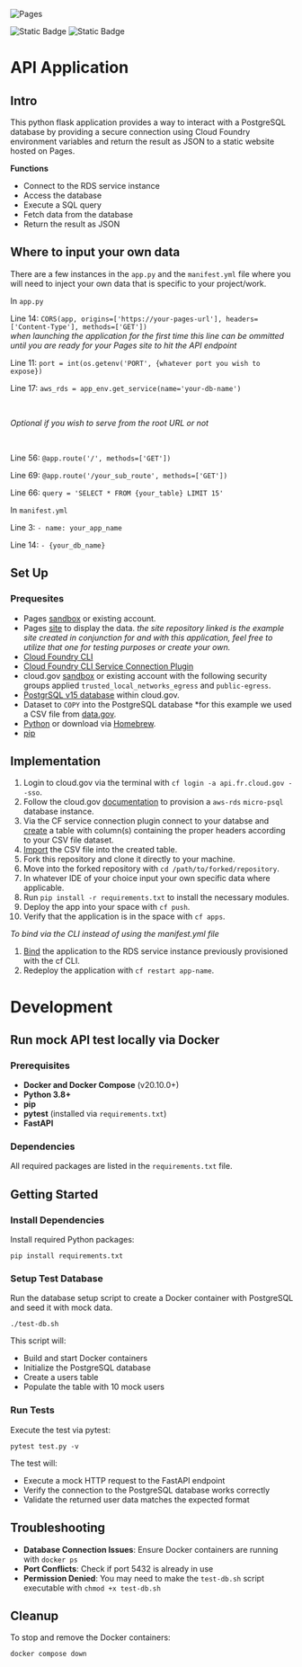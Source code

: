 ![Pages](/assets/images/pages-logo.png)

![Static Badge](https://img.shields.io/badge/Python-3776AB?style=for-the-badge&logo=python&logoColor=white)
![Static Badge](https://img.shields.io/badge/Flask-000000?style=for-the-badge&logo=flask&logoColor=white)


# API Application

## Intro

This python flask application provides a way to interact with a PostgreSQL database by providing a secure connection using Cloud Foundry environment variables and return the result as JSON to a static website hosted on Pages. 

**Functions**

- Connect to the RDS service instance
- Access the database 
- Execute a SQL query
- Fetch data from the database
- Return the result as JSON

## Where to input your own data

There are a few instances in the `app.py` and the `manifest.yml` file where you will need to inject your own data that is specific to your project/work.

In `app.py`

Line 14: `CORS(app, origins=['https://your-pages-url'], headers=['Content-Type'], methods=['GET'])`
<br>
*when launching the application for the first time this line can be ommitted until you are ready for your Pages site to hit the API endpoint*
<br>

Line 11: `port = int(os.getenv('PORT', {whatever port you wish to expose})`

Line 17: `aws_rds = app_env.get_service(name='your-db-name')`

<br>

*Optional if you wish to serve from the root URL or not*

<br>

Line 56: `@app.route('/', methods=['GET'])`

Line 69: `@app.route('/your_sub_route', methods=['GET'])`

Line 66: `query = 'SELECT * FROM {your_table} LIMIT 15'`

In `manifest.yml`

Line 3: `- name: your_app_name`

Line 14: `- {your_db_name}`

## Set Up

### Prequesites
- Pages [sandbox](https://cloud.gov/pages/documentation/sandbox/) or existing account.
- Pages [site](https://github.com/Ephraim-G/Data-table) to display the data.
*the site repository linked is the example site created in conjunction for and with this application, feel free to utilize that one for testing purposes or create your own.*
- [Cloud Foundry CLI](https://docs.cloudfoundry.org/cf-cli/install-go-cli.html)
- [Cloud Foundry CLI Service Connection Plugin](https://github.com/cloud-gov/cf-service-connect)
- cloud.gov [sandbox](https://cloud.gov/docs/pricing/free-limited-sandbox/#sandbox-limitations) or existing account with the following security groups applied `trusted_local_networks_egress` and `public-egress`.
- [PostgrSQL v15 database](https://cloud.gov/docs/services/relational-database/#create-an-instance) within cloud.gov.
- Dataset to `COPY` into the PostgreSQL database
*for this example we used a CSV file from [data.gov](https://catalog.data.gov/dataset/?q=&sort=views_recent+desc&ext_location=&ext_bbox=&ext_prev_extent=&_res_format_limit=0).
- [Python](https://www.python.org/downloads/) or download via [Homebrew](https://docs.brew.sh/Homebrew-and-Python).
- [pip](https://pypi.org/project/pip/) 

## Implementation

1. Login to cloud.gov via the terminal with `cf login -a api.fr.cloud.gov --sso`.
2. Follow the cloud.gov [documentation](https://cloud.gov/docs/services/relational-database/#create-an-instance) to provision a `aws-rds` `micro-psql` database instance.
3. Via the CF service connection plugin connect to your databse and [create](https://www.postgresql.org/docs/current/tutorial-table.html) a table with column(s) containing the proper headers according to your CSV file dataset.
4. [Import](https://www.postgresqltutorial.com/postgresql-tutorial/import-csv-file-into-posgresql-table/) the CSV file into the created table.
5. Fork this repository and clone it directly to your machine.
6. Move into the forked repository with `cd /path/to/forked/repository`.
7. In whatever IDE of your choice input your own specific data where applicable.
7. Run `pip install -r requirements.txt` to install the necessary modules.
8. Deploy the app into your space with `cf push`.
9. Verify that the application is in the space with `cf apps`.

*To bind via the CLI instead of using the manifest.yml file*
1. [Bind](https://docs.cloudfoundry.org/devguide/services/application-binding.html#bind) the application to the RDS service instance previously provisioned with the cf CLI.
2. Redeploy the application with `cf restart app-name`.

# Development

## Run mock API test locally via Docker

### Prerequisites

- **Docker and Docker Compose** (v20.10.0+)
- **Python 3.8+**
- **pip**
- **pytest** (installed via `requirements.txt`)
- **FastAPI**

### Dependencies

All required packages are listed in the `requirements.txt` file.

## Getting Started

### Install Dependencies

Install required Python packages:

`pip install requirements.txt`

### Setup Test Database

Run the database setup script to create a Docker container with PostgreSQL and seed it with mock data.

`./test-db.sh`

This script will:

- Build and start Docker containers
- Initialize the PostgreSQL database
- Create a users table
- Populate the table with 10 mock users

### Run Tests

Execute the test via pytest:

`pytest test.py -v`

The test will:

- Execute a mock HTTP request to the FastAPI endpoint
- Verify the connection to the PostgreSQL database works correctly
- Validate the returned user data matches the expected format

## Troubleshooting

- **Database Connection Issues**: Ensure Docker containers are running with `docker ps`
- **Port Conflicts**: Check if port 5432 is already in use
- **Permission Denied**: You may need to make the `test-db.sh` script executable with `chmod +x test-db.sh`

## Cleanup

To stop and remove the Docker containers:

`docker compose down`

 









